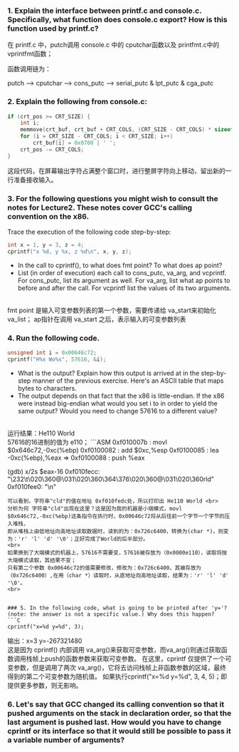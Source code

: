 ### 1. Explain the interface between printf.c and console.c. Specifically, what function does console.c export? How is this function used by printf.c?

在 printf.c 中，putch调用 console.c 中的 cputchar函数以及 printfmt.c中的 vprintfmt函数；

函数调用链为：

putch --> cputchar --> cons_putc --> serial_putc & lpt_putc & cga_putc


### 2. Explain the following from console.c:
```C
if (crt_pos >= CRT_SIZE) {
	int i;
	memmove(crt_buf, crt_buf + CRT_COLS, (CRT_SIZE - CRT_COLS) * sizeof(uint16_t));
	for (i = CRT_SIZE - CRT_COLS; i < CRT_SIZE; i++)
		crt_buf[i] = 0x0700 | ' ';
	crt_pos -= CRT_COLS;
}
```
这段代码，在屏幕输出字符占满整个窗口时，进行整屏字符向上移动，留出新的一行准备接收输入。


### 3. For the following questions you might wish to consult the notes for Lecture2. These notes cover GCC's calling convention on the x86.
Trace the execution of the following code step-by-step:
```C
int x = 1, y = 3, z = 4;
cprintf("x %d, y %x, z %d\n", x, y, z);
```
 - In the call to cprintf(), to what does fmt point? To what does ap point?
 - List (in order of execution) each call to cons_putc, va_arg, and vcprintf. For cons_putc, list its argument as well. For va_arg, list what ap points to before and after the call. For vcprintf list the values of its two arguments.
<br/>
fmt point 是输入可变参数列表的第一个参数，需要传递给 va_start来初始化va_list；
ap指针在调用 va_start 之后，表示输入的可变参数列表
<br/>


### 4. Run the following code.
```C
unsigned int i = 0x00646c72;
cprintf("H%x Wo%s", 57616, &i);
```
 - What is the output? Explain how this output is arrived at in the step-by-step manner of the previous exercise. Here's an ASCII table that maps bytes to characters.
 - The output depends on that fact that the x86 is little-endian. If the x86 were instead big-endian what would you set i to in order to yield the same output? Would you need to change 57616 to a different value?
<br>
运行结果：He110 World <br>
57616的16进制的值为 e110；
```ASM
   0xf010007b <test_backtrace+59>:      movl   $0x646c72,-0xc(%ebp)
   0xf0100082 <test_backtrace+66>:      add    $0xc,%esp
   0xf0100085 <test_backtrace+69>:      lea    -0xc(%ebp),%eax
=> 0xf0100088 <test_backtrace+72>:      push   %eax

(gdb) x/2s $eax-16
0xf010fecc:     "\232\t\020\360@\031\020\360\364\376\020\360@\031\020\360rld"
0xf010fee0:     "\n"
```
可以看到，字符串"cld"的值在地址 0xf010fedc处，所以打印出 He110 World <br>
分析为何 字符串"cld"出现在这里？这是因为我的机器是小端模式，movl   $0x646c72,-0xc(%ebp)这条指令在执行时，0x00646c72将从后往前一个字节一个字节的压入堆栈，
即从堆栈上由低地址向高地址读取数据时，读到的为：0x726c6400，转换为(char *)，则变为：'r' 'l' 'd' '\0'；正好完成了World的后半部分。
<br>
如果换到了大端模式的机器上，57616不需要变，57616被存放为（0x0000e110），读取将按大端模式读取，其结果不变；
只有第二个参数 0x00646c72的值需要修改，修改为：0x726c6400，其被存放为（0x726c6400）,在用（char *）读取时，从底地址向高地址读取，结果为：'r' 'l' 'd' '\0'。
<br>


### 5. In the following code, what is going to be printed after 'y='? (note: the answer is not a specific value.) Why does this happen?
```C
cprintf("x=%d y=%d", 3);
```
输出：x=3 y=-267321480 <br>
这是因为 cprintf() 内部调用 va_arg()来获取可变参数，而va_arg()则通过获取函数调用栈帧上push的函数参数来获取可变参数。
在这里，cprintf 仅提供了一个可变参数，但是调用了两次 va_arg()，它将去访问栈帧上非函数参数的区域，最终得到的第二个可变参数为随机值。
如果执行cprintf("x=%d y=%d", 3, 4, 5)；即提供更多参数，则无影响。
<br>


### 6. Let's say that GCC changed its calling convention so that it pushed arguments on the stack in declaration order, so that the last argument is pushed last. How would you have to change cprintf or its interface so that it would still be possible to pass it a variable number of arguments?
